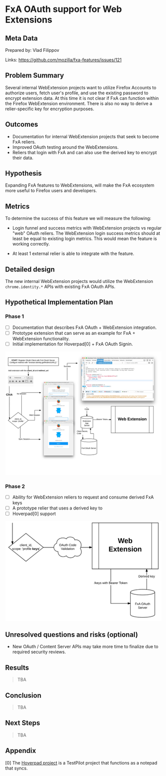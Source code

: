 # FxA OAuth support for Web Extensions

## Meta Data

Prepared by: Vlad Filippov

Links: https://github.com/mozilla/fxa-features/issues/121

## Problem Summary

Several internal WebExtension projects want to utilize Firefox Accounts to authorize users, fetch user's profile, 
and use the existing password to encrypt extension data. At this time it is not clear if FxA can function within the Firefox 
WebExtension environment. There is also no way to derive a relier-specific key for encryption purposes.

## Outcomes

* Documentation for internal WebExtension projects that seek to become FxA reliers.
* Improved OAuth testing around the WebExtensions.
* Reliers that login with FxA and can also use the derived key to encrypt their data.

## Hypothesis

Expanding FxA features to WebExtensions, will make the FxA ecosystem more useful to Firefox users 
and developers.

## Metrics

To determine the success of this feature we will measure the following:

* Login funnel and success metrics with WebExtension projects vs regular "web" OAuth reliers. The WebExtension login 
success metrics should at least be equal to existing login metrics. This would mean the feature is working correctly.

* At least 1 external relier is able to integrate with the feature.

## Detailed design

The new internal WebExtension projects would utilize the WebExtension `chrome.identity.*` APIs with existing FxA 
OAuth APIs. 

## Hypothetical Implementation Plan

### Phase 1

* [ ] Documentation that describes FxA OAuth + WebExtension integration.
* [ ] Prototype extension that can serve as an example for FxA + WebExtension functionality.
* [ ] Initial implementation for Hoverpad[0] + FxA OAuth Signin.

<img src="doc-webext1.jpeg" width="800" />

### Phase 2

* [ ] Ability for WebExtension reliers to request and consume derived FxA keys
* [ ] A prototype relier that uses a derived key to 
* [ ] Hoverpad[0] support

<img src="doc-keys1.jpeg" width="800" />


## Unresolved questions and risks (optional)

* New OAuth / Content Server APIs may take more time to finalize due to required security reviews.

## Results

> TBA

## Conclusion

> TBA

## Next Steps

> TBA


## Appendix 

[0] The [Hoverpad project](https://wiki.mozilla.org/Firefox/Hoverpad) is a TestPilot project that functions as a notepad that syncs.  
